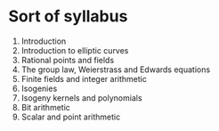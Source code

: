 # Sort of syllabus

1. Introduction
2. Introduction to elliptic curves
3. Rational points and fields
4. The group law, Weierstrass and Edwards equations
5. Finite fields and integer arithmetic
6. Isogenies
7. Isogeny kernels and polynomials
8. Bit arithmetic
9. Scalar and point arithmetic


